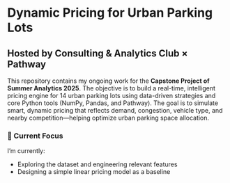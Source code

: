 # **Dynamic Pricing for Urban Parking Lots**

## **Hosted by Consulting & Analytics Club × Pathway**

This repository contains my ongoing work for the **Capstone Project of Summer Analytics 2025**. The objective is to build a real-time, intelligent pricing engine for 14 urban parking lots using data-driven strategies and core Python tools (NumPy, Pandas, and Pathway).
The goal is to simulate smart, dynamic pricing that reflects demand, congestion, vehicle type, and nearby competition—helping optimize urban parking space allocation.

### **📌 Current Focus**
I’m currently:
- Exploring the dataset and engineering relevant features
- Designing a simple linear pricing model as a baseline
